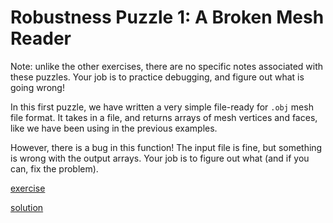 # Robustness Puzzle 1: A Broken Mesh Reader

Note: unlike the other exercises, there are no specific notes associated with these puzzles. Your job is to practice debugging, and figure out what is going wrong!

In this first puzzle, we have written a very simple file-ready for `.obj` mesh file format. It takes in a file, and returns arrays of mesh vertices and faces, like we have been using in the previous examples.

However, there is a bug in this function! The input file is fine, but something is wrong with the output arrays. Your job is to figure out what (and if you can, fix the problem).


[exercise](exercise)

[solution](solution)
